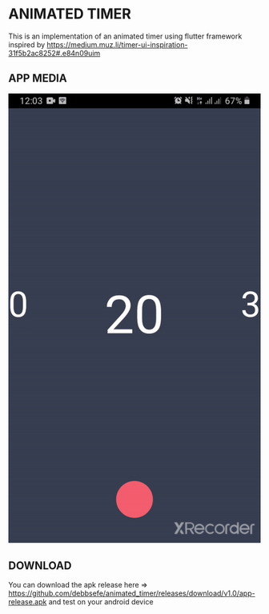 # ANIMATED TIMER

This is an implementation of an animated timer using flutter framework inspired by https://medium.muz.li/timer-ui-inspiration-31f5b2ac8252#.e84n09uim

## APP MEDIA

![APP GIF](https://github.com/debbsefe/animated_timer/blob/media/app-gif.gif?raw=true)

## DOWNLOAD

You can download the apk release here => https://github.com/debbsefe/animated_timer/releases/download/v1.0/app-release.apk and test on your android device
